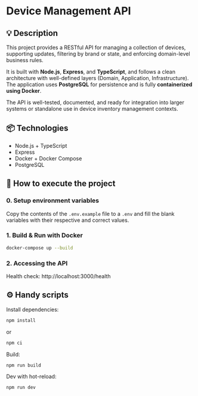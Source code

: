 # Device Management API

## 💡 Description

This project provides a RESTful API for managing a collection of devices, supporting updates, filtering by brand or state, and enforcing domain-level business rules.

It is built with **Node.js**, **Express**, and **TypeScript**, and follows a clean architecture with well-defined layers (Domain, Application, Infrastructure). The application uses **PostgreSQL** for persistence and is fully **containerized using Docker**.

The API is well-tested, documented, and ready for integration into larger systems or standalone use in device inventory management contexts.

## 📦 Technologies

- Node.js + TypeScript
- Express
- Docker + Docker Compose
- PostgreSQL

## 🚀 How to execute the project

### 0. Setup environment variables

Copy the contents of the `.env.example` file to a `.env` and fill the blank variables with their respective and correct values.

### 1. Build & Run with Docker

```bash
docker-compose up --build
```

### 2. Accessing the API

Health check: http://localhost:3000/health

## ⚙️ Handy scripts

Install dependencies:

```bash
npm install
```

or

```bash
npm ci
```

Build:

```bash
npm run build
```

Dev with hot-reload:

```bash
npm run dev
```
